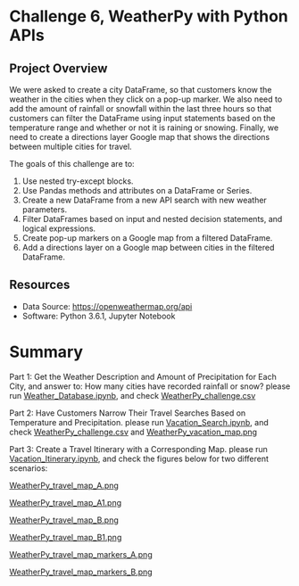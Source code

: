 # Challenge 6, WeatherPy with Python APIs

## Project Overview
We were asked to create a city DataFrame, so that customers know the weather in the cities when they click on a pop-up marker. We also need to add the amount of rainfall or snowfall within the last three hours so that customers can filter the DataFrame using input statements based on the temperature range and whether or not it is raining or snowing. Finally, we need to create a directions layer Google map that shows the directions between multiple cities for travel.

The goals of this challenge are to:

1. Use nested try-except blocks.
2. Use Pandas methods and attributes on a DataFrame or Series.
3. Create a new DataFrame from a new API search with new weather parameters.
4. Filter DataFrames based on input and nested decision statements, and logical expressions.
5. Create pop-up markers on a Google map from a filtered DataFrame.
6. Add a directions layer on a Google map between cities in the filtered DataFrame.

## Resources
- Data Source: https://openweathermap.org/api
- Software: Python 3.6.1, Jupyter Notebook

# Summary
Part 1: Get the Weather Description and Amount of Precipitation for Each City, and answer to: How many cities have recorded rainfall or snow?
       please run [Weather_Database.ipynb](https://github.com/SaraPnm/Challenge-6_WeatherPy-with-Python-APIs/blob/master/Weather_Database.ipynb), and check [WeatherPy_challenge.csv](https://github.com/SaraPnm/Challenge-6_WeatherPy-with-Python-APIs/blob/master/weather_data/WeatherPy_challenge.csv)

Part 2: Have Customers Narrow Their Travel Searches Based on Temperature and Precipitation.
       please run [Vacation_Search.ipynb](https://github.com/SaraPnm/Challenge-6_WeatherPy-with-Python-APIs/blob/master/Vacation_Search.ipynb), and check [WeatherPy_challenge.csv](https://github.com/SaraPnm/Challenge-6_WeatherPy-with-Python-APIs/blob/master/weather_data/WeatherPy_vacation.csv) and [WeatherPy_vacation_map.png](https://github.com/SaraPnm/Challenge-6_WeatherPy-with-Python-APIs/weather_data/WeatherPy_vacation_map.png)
       
Part 3: Create a Travel Itinerary with a Corresponding Map.
       please run [Vacation_Itinerary.ipynb](https://github.com/SaraPnm/Challenge-6_WeatherPy-with-Python-APIs/blob/master/Vacation_Itinerary.ipynb), and check the figures below for two different scenarios:
       
[WeatherPy_travel_map_A.png](weather_data/WeatherPy_travel_map_A.PNG)    

[WeatherPy_travel_map_A1.png](https://github.com/SaraPnm/Challenge-6_WeatherPy-with-Python-APIs/blob/master/weather_data/WeatherPy_travel_map_A1.png)   

[WeatherPy_travel_map_B.png](https://github.com/SaraPnm/Challenge-6_WeatherPy-with-Python-APIs/blob/master/weather_data/WeatherPy_travel_map_B.png)    

[WeatherPy_travel_map_B1.png](https://github.com/SaraPnm/Challenge-6_WeatherPy-with-Python-APIs/blob/master/weather_data/WeatherPy_travel_map_B1.png)       

[WeatherPy_travel_map_markers_A.png](https://github.com/SaraPnm/Challenge-6_WeatherPy-with-Python-APIs/blob/master/weather_data/WeatherPy_travel_map_markers_A.png) 

[WeatherPy_travel_map_markers_B.png](https://github.com/SaraPnm/Challenge-6_WeatherPy-with-Python-APIs/blob/master/weather_data/WeatherPy_travel_map_markers_B.png) 
